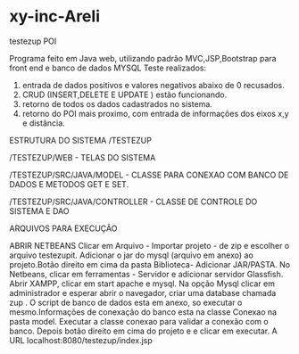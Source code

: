 # xy-inc-Areli
testezup POI


Programa feito em Java web, utilizando padrão MVC,JSP,Bootstrap para front end e banco de dados MYSQL
Teste realizados:
1) entrada de dados positivos e valores negativos abaixo de 0 recusados.
2) CRUD (INSERT,DELETE E UPDATE ) estão funcionando.
3) retorno de todos os dados cadastrados no sistema.
4) retorno do POI mais proximo, com entrada de informações dos eixos x,y e distância.

ESTRUTURA DO SISTEMA 
/TESTEZUP

/TESTEZUP/WEB - TELAS DO SISTEMA 

/TESTEZUP/SRC/JAVA/MODEL - CLASSE PARA CONEXAO COM BANCO DE DADOS E METODOS GET E SET.

/TESTEZUP/SRC/JAVA/CONTROLLER - CLASSE DE CONTROLE DO SISTEMA E DAO

ARQUIVOS PARA EXECUÇÃO 

ABRIR NETBEANS 
Clicar em Arquivo - Importar projeto - de zip e escolher o arquivo testezupit.
Adicionar o jar do mysql (arquivo em anexo) ao projeto.Botão direito em cima da pasta Biblioteca- Adicionar JAR/PASTA.
No Netbeans, clicar em ferramentas - Servidor e adicionar servidor Glassfish.
Abrir XAMPP, clicar em start apache e mysql. Na opção Mysql clicar em administrador e esperar abrir o navegador, criar uma database chamada zup . O script de banco de dados esta em anexo, so executar o mesmo.Informações de conexação do banco esta na classe Conexao na pasta model.
Executar a classe conexao para validar a conexão com o banco.
Depois botão direito em cima do projeto e e clicar em executar. A URL localhost:8080/testezup/index.jsp
